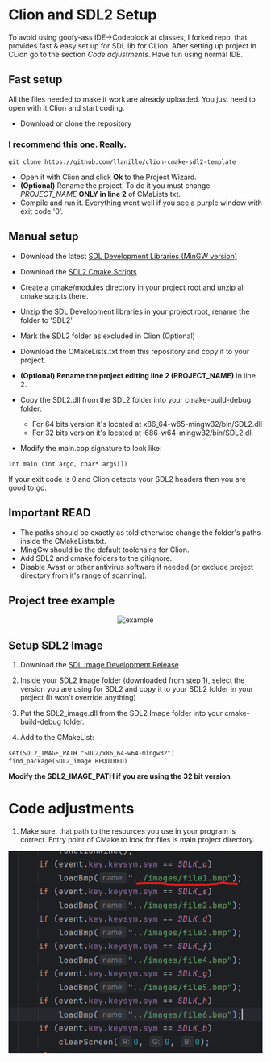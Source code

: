 # Clion and SDL2 Setup
To avoid using goofy-ass IDE->Codeblock at classes, I forked repo, that provides fast & easy set up for SDL lib for CLion.
After setting up project in CLion go to the section *Code adjustments*.
Have fun using normal IDE.



## Fast setup

All the files needed to make it work are already uploaded. You just need to open with it Clion and start coding.

* Download or clone the repository

### I recommend this one. Really. 
```
git clone https://github.com/llanillo/clion-cmake-sdl2-template
```

* Open it with Clion and click **Ok** to the Project Wizard.
* **(Optional)** Rename the project. To do it you must change _PROJECT_NAME_ **ONLY in line 2** of CMaLists.txt.
* Compile and run it. Everything went well if you see a purple window with exit code '0'.

## Manual setup

* Download the latest [SDL Development Libraries (MinGW version)](https://www.libsdl.org/download-2.0.php)

* Download the [SDL2 Cmake Scripts](https://github.com/tcbrindle/sdl2-cmake-scripts)

* Create a cmake/modules directory in your project root and unzip all cmake scripts there.

* Unzip the SDL Development libraries in your project root, rename the folder to 'SDL2'

* Mark the SDL2 folder as excluded in Clion (Optional)

* Download the CMakeLists.txt from this repository and copy it to your project.

* **(Optional) Rename the project editing line 2 (PROJECT_NAME)** in line 2.

* Copy the SDL2.dll from the SDL2 folder into your cmake-build-debug folder:
    - For 64 bits version it's located at x86_64-w65-mingw32/bin/SDL2.dll
    - For 32 bits version it's located at i686-w64-mingw32/bin/SDL2.dll

* Modify the main.cpp signature to look like:

```
int main (int argc, char* args[])
```

If your exit code is 0 and Clion detects your SDL2 headers then you are good to go.

## Important READ

* The paths should be exactly as told otherwise change the folder's paths inside the CMakeLists.txt.
* MingGw should be the default toolchains for Clion.
* Add SDL2 and cmake folders to the gitignore.
* Disable Avast or other antivirus software if needed (or exclude project directory from it's range of scanning).

## Project tree example

<p align="center">
  <img src="resources/Example2.png"  alt="example"/>
</p>

## Setup SDL2 Image

1. Download the [SDL Image Development Release](https://github.com/libsdl-org/SDL_image/releases)

2. Inside your SDL2 Image folder (downloaded from step 1), select the version you are using for SDL2 and copy it to your
   SDL2 folder in your project (It won't override anything)

3. Put the SDL2_image.dll from the SDL2 Image folder into your cmake-build-debug folder.

4. Add to the CMakeList:

``` 
set(SDL2_IMAGE_PATH "SDL2/x86_64-w64-mingw32")
find_package(SDL2_image REQUIRED) 
```

**Modify the SDL2_IMAGE_PATH if you are using the 32 bit version**


# Code adjustments

1. Make sure, that path to the resources you use in your program is correct. Entry point of CMake to look for files is main project directory.
<p align="center">
  <img src="resources/Example3.png"  alt="example"/>
</p>

